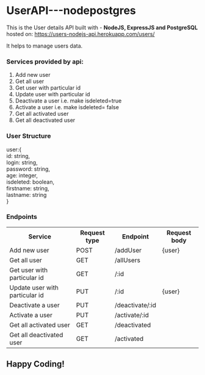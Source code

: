 # UserAPI---nodepostgres

This is the User details API built with -  <b> NodeJS, ExpressJS and PostgreSQL </b> </br>
hosted on: <a href="https://users-nodejs-api.herokuapp.com/users/"> https://users-nodejs-api.herokuapp.com/users/</a>

It helps to manage users data.

<h3>Services provided by api:</h3>
<ol>
  <li>Add new user</li>
  <li>Get all user</li>
  <li>Get user with particular id </li>
  <li>Update user with particular id</li>
  <li>Deactivate a user i.e. make isdeleted=true </li>
  <li>Activate a user i.e. make isdeleted= false</li>
  <li>Get all activated user</li>
  <li>Get all deactivated user</li>
</ol>

<h3>User Structure</h3>
user:{</br>
  id: string,</br>
  login: string,</br>
  password: string,</br>
  age: integer,</br>
  isdeleted: boolean,</br>
  firstname: string,</br>
  lastname: string</br>
}

<h3>Endpoints</h3>
<table>
  <tr>
    <th> Service </th>
    <th> Request type </th>
    <th> Endpoint </th>
    <th> Request body </th>
  </tr>
  <tr>
    <td>Add new user</td>
    <td>POST</td>
    <td>/addUser</td>
    <td>{user}</td>
  </tr>
  <tr>
    <td>Get all user</td>
    <td>GET</td>
    <td>/allUsers</td>
    <td></td>
  </tr>
  <tr>
    <td>Get user with particular id</td>
    <td>GET</td>
    <td>/:id</td>
    <td></td>
  </tr>
  <tr>
    <td>Update user with particular id</td>
    <td>PUT</td>
    <td>/:id</td>
    <td>{user}</td>
  </tr>
  <tr>
    <td>Deactivate a user</td>
    <td>PUT</td>
    <td>/deactivate/:id</td>
    <td></td>
  </tr>
  <tr>
    <td>Activate a user</td>
    <td>PUT</td>
    <td>/activate/:id</td>
    <td></td>
  </tr>
  <tr>
    <td>Get all activated user</td>
    <td>GET</td>
    <td>/deactivated</td>
    <td></td>
  </tr>
  <tr>
    <td>Get all deactivated user</td>
    <td>GET</td>
    <td>/activated</td>
    <td></td>
  </tr>
</table>


<h2>Happy Coding!</h2>
